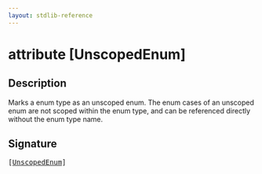```yaml
---
layout: stdlib-reference
---
```


# attribute [UnscopedEnum]

## Description

Marks a enum type as an unscoped enum. The enum cases of an unscoped enum are not scoped within the enum type, and can be
referenced directly without the enum type name.


## Signature

<pre>
[<a href="/stdlib-reference/attributes/unscopedenum-08">UnscopedEnum</a>]
</pre>

